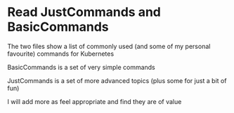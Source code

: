 # Read JustCommands and BasicCommands

The two files show a list of commonly used (and some of my personal favourite) commands for Kubernetes

BasicCommands is a set of very simple commands

JustCommands is a set of more advanced topics (plus some for just a bit of fun)

I will add more as feel appropriate and find they are of value